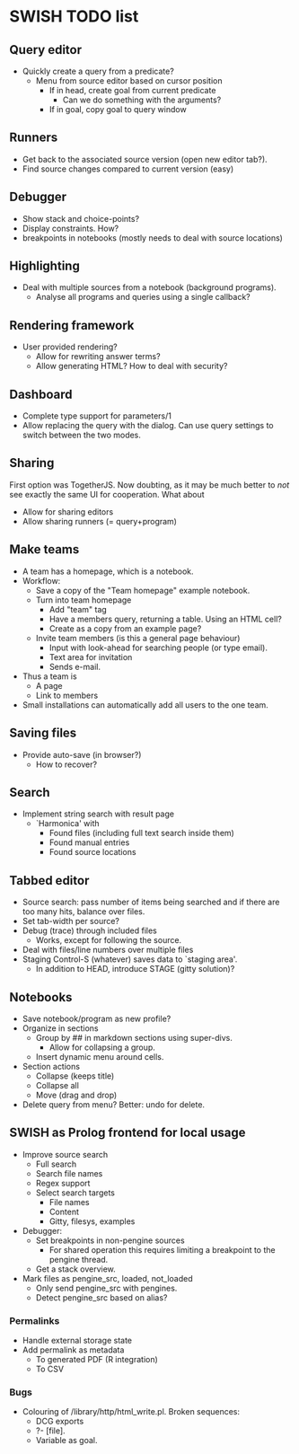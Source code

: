 # SWISH TODO list

## Query editor

  - Quickly create a query from a predicate?
    - Menu from source editor based on cursor position
      - If in head, create goal from current predicate
        - Can we do something with the arguments?
      - If in goal, copy goal to query window

## Runners

  - Get back to the associated source version (open new editor tab?).
  - Find source changes compared to current version (easy)

## Debugger

  - Show stack and choice-points?
  - Display constraints.  How?
  - breakpoints in notebooks (mostly needs to deal with source locations)

## Highlighting

  - Deal with multiple sources from a notebook (background programs).
    - Analyse all programs and queries using a single callback?

## Rendering framework

  - User provided rendering?
    - Allow for rewriting answer terms?
    - Allow generating HTML?  How to deal with security?

## Dashboard

  - Complete type support for parameters/1
  - Allow replacing the query with the dialog.  Can use query settings to
    switch between the two modes.

## Sharing

First option was TogetherJS.  Now doubting, as it may be much better to
_not_ see exactly the same UI for cooperation.  What about

  - Allow for sharing editors
  - Allow sharing runners (= query+program)

## Make teams

  - A team has a homepage, which is a notebook.
  - Workflow:
    - Save a copy of the "Team homepage" example notebook.
    - Turn into team homepage
      - Add "team" tag
      - Have a members query, returning a table.  Using an
        HTML cell?
      - Create as a copy from an example page?
    - Invite team members (is this a general page behaviour)
      - Input with look-ahead for searching people (or type
	email).
      - Text area for invitation
      - Sends e-mail.
  - Thus a team is
    - A page
    - Link to members
  - Small installations can automatically add all users to the
    one team.

## Saving files

  - Provide auto-save (in browser?)
    - How to recover?

## Search

  - Implement string search with result page
    - `Harmonica' with
      - Found files (including full text search inside them)
      - Found manual entries
      - Found source locations

## Tabbed editor

  - Source search: pass number of items being searched and
    if there are too many hits, balance over files.
  - Set tab-width per source?
  - Debug (trace) through included files
    - Works, except for following the source.
  - Deal with files/line numbers over multiple files
  - Staging
    Control-S (whatever) saves data to `staging area'.
    - In addition to HEAD, introduce STAGE (gitty solution)?

## Notebooks

  - Save notebook/program as new profile?
  - Organize in sections
    - Group by ## in markdown sections using super-divs.
      - Allow for collapsing a group.
    - Insert dynamic menu around cells.
  - Section actions
    - Collapse (keeps title)
    - Collapse all
    - Move (drag and drop)
  - Delete query from menu?  Better: undo for delete.

## SWISH as Prolog frontend for local usage

  - Improve source search
    - Full search
    - Search file names
    - Regex support
    - Select search targets
      - File names
      - Content
      - Gitty, filesys, examples
  - Debugger:
    - Set breakpoints in non-pengine sources
      - For shared operation this requires limiting a breakpoint to
        the pengine thread.
    - Get a stack overview.
  - Mark files as pengine_src, loaded, not_loaded
    - Only send pengine_src with pengines.
    - Detect pengine_src based on alias?

### Permalinks

  - Handle external storage state
  - Add permalink as metadata
    - To generated PDF (R integration)
    - To CSV

### Bugs

  - Colouring of /library/http/html_write.pl.  Broken sequences:
    - DCG exports
    - ?- [file].
    - Variable as goal.
